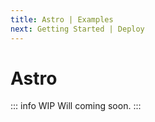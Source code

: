 ```yaml
---
title: Astro | Examples
next: Getting Started | Deploy
---
```


# Astro

::: info WIP
Will coming soon.
:::
